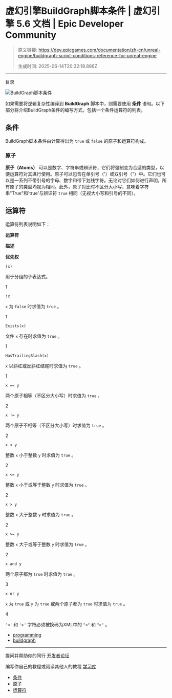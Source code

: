 # 虚幻引擎BuildGraph脚本条件 | 虚幻引擎 5.6 文档 | Epic Developer Community

> 原文链接: https://dev.epicgames.com/documentation/zh-cn/unreal-engine/buildgraph-script-conditions-reference-for-unreal-engine
> 
> 生成时间: 2025-06-14T20:32:18.886Z

---

目录

![BuildGraph脚本条件](https://dev.epicgames.com/community/api/documentation/image/075cc5e2-e22a-47fb-bf94-015a444b2f73?resizing_type=fill&width=1920&height=335)

如果需要将逻辑复杂性编译到 **BuildGraph** 脚本中，则需要使用 **条件** 语句。以下部分将介绍BuildGraph条件的编写方式，包括一个条件运算符的列表。

## 条件

BuildGraph脚本条件由计算得出为 `true` 或 `false` 的原子和运算符构成。

### 原子

**原子（Atoms）** 可以是数字、字符串或辨识符，它们将强制变为合适的类型，以便运算符对其进行使用。原子可以包含在单引号（'）或双引号（"）中。它们也可以是一系列不带引号的字母、数字和带下划线字符。无论对它们如何进行声明，所有原子的类型均视为相同。此外，原子对比时不区分大小写，意味着字符串"True"和'true'与辨识符 `true` 相同（无视大小写和引号的不同）。

## 运算符

运算符列表说明如下：

**运算符**

**描述**

**优先权**

`(x)`

用于分组的子表达式。

1

`!x`

`x` 为 `false` 时求值为 `true` 。

1

`Exists(x)`

文件 `x` 存在时求值为 `true` 。

1

`HasTrailingSlash(x)`

`x` 以斜杠或反斜杠结尾时求值为 `true` 。

1

`x == y`

两个原子相等（不区分大小写）时求值为 `true` 。

2

`x != y`

两个原子不相等（不区分大小写）时求值为 `true` 。

2

`x < y`

整数 `x` 小于整数 `y` 时求值为 `true` 。

2

`x <= y`

整数 `x` 小于或等于整数 `y` 时求值为 `true` 。

2

`x > y`

整数 `x` 大于整数 `y` 时求值为 `true` 。

2

`x >= y`

整数 `x` 大于或等于整数 `y` 时求值为 `true` 。

2

`x and y`

两个原子都为 `true` 时求值为 `true` 。

3

`x or y`

`x` 为 `true` 或 `y` 为 `true` 或两个原子都为 `true` 时求值为 `true` 。

4

`'<'` 和 `'>'` 字符必须被换码为XML中的 `"<"` 和 `">"` 。

-   [programming](https://dev.epicgames.com/community/search?query=programming)
-   [buildgraph](https://dev.epicgames.com/community/search?query=buildgraph)

* * *

提问并帮助你的同行 [开发者论坛](https://forums.unrealengine.com/categories?tag=unreal-engine)

编写你自己的教程或阅读其他人的教程 [学习库](https://dev.epicgames.com/community/unreal-engine/learning)

-   [条件](/documentation/zh-cn/unreal-engine/buildgraph-script-conditions-reference-for-unreal-engine#%E6%9D%A1%E4%BB%B6)
-   [原子](/documentation/zh-cn/unreal-engine/buildgraph-script-conditions-reference-for-unreal-engine#%E5%8E%9F%E5%AD%90)
-   [运算符](/documentation/zh-cn/unreal-engine/buildgraph-script-conditions-reference-for-unreal-engine#%E8%BF%90%E7%AE%97%E7%AC%A6)